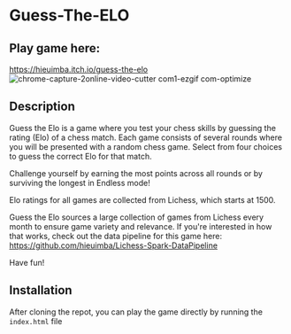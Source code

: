 # Guess-The-ELO

## Play game here:
https://hieuimba.itch.io/guess-the-elo
![chrome-capture-2online-video-cutter com1-ezgif com-optimize](https://github.com/user-attachments/assets/db7e60fb-5c5b-45f9-b825-11e91920d04d)

## Description
Guess the Elo is a game where you test your chess skills by guessing the rating (Elo) of a chess match. Each game consists of several rounds where you will be presented with a random chess game. Select from four choices to guess the correct Elo for that match.

Challenge yourself by earning the most points across all rounds or by surviving the longest in Endless mode!

Elo ratings for all games are collected from Lichess, which starts at 1500.

Guess the Elo sources a large collection of games from Lichess every month to ensure game variety and relevance. If you're interested in how that works, check out the data pipeline for this game here: https://github.com/hieuimba/Lichess-Spark-DataPipeline

Have fun!

## Installation
After cloning the repot, you can play the game directly by running the `index.html` file
